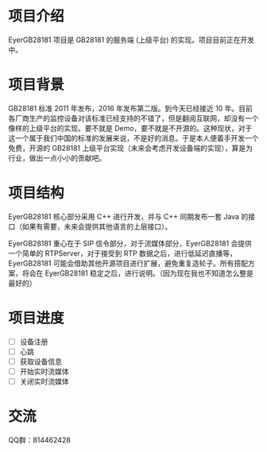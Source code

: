 # 项目介绍

EyerGB28181 项目是 GB28181 的服务端 (上级平台) 的实现。项目目前正在开发中。

# 项目背景

GB28181 标准 2011 年发布，2016 年发布第二版。到今天已经接近 10 年。目前各厂商生产的监控设备对该标准已经支持的不错了，但是翻阅互联网，却没有一个像样的上级平台的实现。要不就是 Demo，要不就是不开源的。这种现状，对于这一个属于我们中国的标准的发展来说，不是好的消息。于是本人便着手开发一个免费，开源的 GB28181 上级平台实现（未来会考虑开发设备端的实现），算是为行业，做出一点小小的贡献吧。

# 项目结构

EyerGB28181 核心部分采用 C++ 进行开发，并与 C++ 同期发布一套 Java 的接口（如果有需要，未来会提供其他语言的上层接口）。

EyerGB28181 重心在于 SIP 信令部分，对于流媒体部分，EyerGB28181 会提供一个简单的 RTPServer，对于接受到 RTP 数据之后，进行低延迟直播等，EyerGB28181 可能会借助其他开源项目进行扩展，避免重复造轮子。所有搭配方案，将会在 EyerGB28181 稳定之后，进行说明。（因为现在我也不知道怎么整是最好的）

# 项目进度

- [ ] 设备注册
- [ ] 心跳
- [ ] 获取设备信息
- [ ] 开始实时流媒体
- [ ] 关闭实时流媒体   

# 交流

QQ群：814462428
